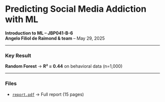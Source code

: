 # Predicting Social Media Addiction with ML

**Introduction to ML – JBP041-B-6**  
**Angelo Filiol de Raimond & team** – May 29, 2025  

---

### Key Result  
**Random Forest** → **R² = 0.44** on behavioral data (n=1,000)

---

### Files  
- [`report.pdf`](report.pdf) → Full report (15 pages)  
